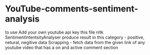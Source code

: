 # YouTube-comments-sentiment-analysis
to use Add your own youtube api key
this file nltk SentimentIntentsityAnalyser
produce result in this category - positive, netural, negitive
data Scrapping - fetch data from the given link of any youtube video that has a on and active comment section
